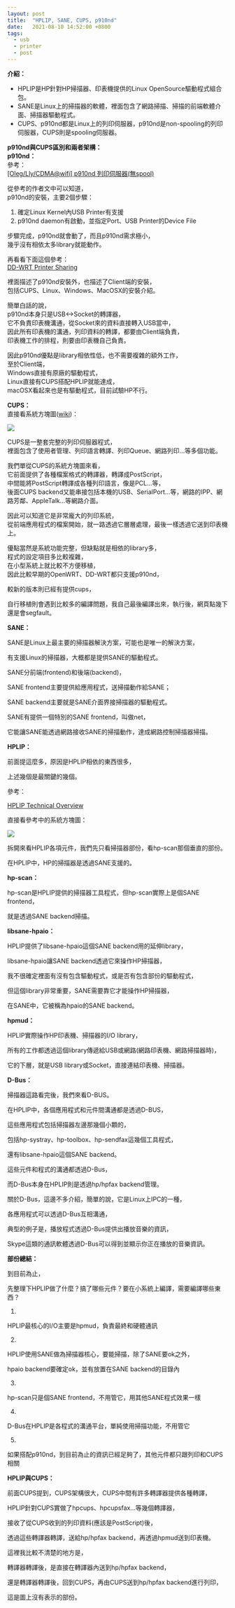 ```yaml
---
layout: post
title:  "HPLIP, SANE, CUPS, p910nd"
date:   2021-08-10 14:52:00 +0800
tags:
  - usb
  - printer
  - post
---
```


**介紹：**  

-   HPLIP是HP針對HP掃描器、印表機提供的Linux OpenSource驅動程式組合包。
-   SANE是Linux上的掃描器的軟體，裡面包含了網路掃描、掃描的前端軟體介面、掃描器驅動程式。
-   CUPS、p910nd都是Linux上的列印伺服器，p910nd是non-spooling的列印伺服器，CUPS則是spooling伺服器。

<!--more-->

**p910nd與CUPS區別和兩者架構：**  
**p910nd：**  
參考：  
[\[Oleg/Lly/CDMA@wifi\] p910nd 列印伺服器(無spool)](http://digiland.tw/viewtopic.php?id=926)  

從參考的作者文中可以知道，  
p910nd的安裝，主要2個步驟：  

1.  確定Linux Kernel內USB Printer有支援
2.  p910nd daemon有啟動，並指定Port、USB Printer的Device File

步驟完成，p910nd就會動了，而且p910nd需求極小，  
幾乎沒有相依太多library就能動作。  

再看看下面這個參考：  
[DD-WRT Printer Sharing](http://www.dd-wrt.com/wiki/index.php/Printer_Sharing#Workstation_setup)  

裡面描述了p910nd安裝外，也描述了Client端的安裝，  
包括CUPS、Linux、Windows、MacOSX的安裝介紹。  

簡單白話的說，  
p910nd本身只是USB<->Socket的轉譯器，  
它不負責印表機溝通，從Socket來的資料直接轉入USB當中，  
因此所有印表機的溝通，列印資料的轉譯，都要由Client端負責，  
印表機工作的排程，則要由印表機自己負責。  

因此p910nd優點是library相依性低，也不需要複雜的額外工作，  
至於Client端，  
Windows直接有原廠的驅動程式，  
Linux直接有CUPS搭配HPLIP就能達成，  
macOSX看起來也是有驅動程式，目前試驗HP不行。  

**CUPS：**  
直接看系統方塊圖([wiki](http://en.wikipedia.org/wiki/CUPS))：  

[![](http://1.bp.blogspot.com/-KiPXp0m60S4/VLE7OhJgIrI/AAAAAAAAD9c/bSeV9oIOVyA/s1600/CUPS-block-diagram.png)](http://1.bp.blogspot.com/-KiPXp0m60S4/VLE7OhJgIrI/AAAAAAAAD9c/bSeV9oIOVyA/s1600/CUPS-block-diagram.png)


CUPS是一整套完整的列印伺服器程式，  
裡面包含了使用者管理、列印語言轉譯、列印Queue、網路列印...等多個功能。  

我們單從CUPS的系統方塊圖來看，  
它前面提供了各種檔案格式的轉譯器，轉譯成PostScript，  
中間能將PostScript轉譯成各種列印語言，像是PCL...等，  
後面CUPS backend又能串接包括本機的USB、SerialPort...等，網路的IPP、網路芳鄰、AppleTalk...等網路介面。  

因此可以知道它是非常龐大的列印系統，  
從前端應用程式的檔案開始，就一路透過它層層處理，最後一樣透過它送到印表機上。  

優點當然是系統功能完整，但缺點就是相依的library多，  
程式的設定項目多比較複雜，  
在小型系統上就比較不方便移植，  
因此比較早期的OpenWRT、DD-WRT都只支援p910nd，  

較新的版本則已經有提供cups，

自行移植則會遇到比較多的編譯問題，我自己最後編譯出來，執行後，網頁點幾下還是會segfault。

  

**SANE：**

SANE是Linux上最主要的掃描器解決方案，可能也是唯一的解決方案，

有支援Linux的掃描器，大概都是提供SANE的驅動程式。

  

SANE分前端(frontend)和後端(backend)，

SANE frontend主要提供給應用程式，送掃描動作給SANE；

SANE backend主要就是SANE介面界接掃描器的驅動程式。

  

SANE有提供一個特別的SANE frontend，叫做net，

它能讓SANE能透過網路接收SANE的掃描動作，達成網路控制掃描器掃描。

  

**HPLIP：**

前面提這麼多，原因是HPLIP相依的東西很多，

上述幾個是最關鍵的幾個。

  

參考：

[HPLIP Technical Overview](http://hplipopensource.com/node/128)

  

直接看參考中的系統方塊圖：

[![](http://hplip.sourceforge.net/images/hplip_architecture.png)](http://hplip.sourceforge.net/images/hplip_architecture.png)

  

拆開來看HPLIP各項元件，我們先只看掃描器部份，看hp-scan那個垂直的部份。

  

在HPLIP中，HP的掃描器是透過SANE支援的。

**hp-scan：**

hp-scan是HPLIP提供的掃描器工具程式，但hp-scan實際上是個SANE frontend，

就是透過SANE backend掃描。

  

**libsane-hpaio：**

HPLIP提供了libsane-hpaio這個SANE backend用的延伸library，

libsane-hpaio讓SANE backend透過它來操作HP掃描器，

我不很確定裡面有沒有包含驅動程式，或是否有包含部份的驅動程式，

但這個library非常重要，SANE需要靠它才能操作HP掃描器，

在SANE中，它被稱為hpaio的SANE backend。

  

**hpmud：**

HPLIP實際操作HP印表機、掃描器的I/O library，

所有的工作都透過這個library傳遞給USB或網路(網路印表機、網路掃描器時)，

它的下層，就是USB library或Socket，直接連結印表機、掃描器。

  

**D-Bus：**

掃描器這路看完後，我們來看D-BUS。

在HPLIP中，各個應用程式和元件間溝通都是透過D-BUS，

這些應用程式包括掃描器左邊那幾個小顆的，

包括hp-systray、hp-toolbox、hp-sendfax這幾個工具程式，

還有libsane-hpaio這個SANE backend。

  

這些元件和程式的溝通都透過D-Bus，

而D-Bus本身在HPLIP則是透過hp/hpfax backend管理。

  

關於D-Bus，這邊不多介紹，簡單的說，它是Linux上IPC的一種，

各應用程式可以透過D-Bus互相溝通，

典型的例子是，播放程式透過D-Bus提供出播放音樂的資訊，

Skype這類的通訊軟體透過D-Bus可以得到並顯示你正在播放的音樂資訊。

  

**部份總結：**

到目前為止，

先整理下HPLIP做了什麼？搞了哪些元件？要在小系統上編譯，需要編譯哪些東西？

1.

HPLIP最核心的I/O主要是hpmud，負責最終和硬體通訊

  

2.

HPLIP使用SANE做為掃描器核心，要能掃描，除了SANE要ok之外，

hpaio backend要確定ok，並有放置在SANE backend的目錄內

  

3.

hp-scan只是個SANE frontend，不用管它，用其他SANE程式效果一樣

  

4.

D-Bus在HPLIP是各程式的溝通平台，單純使用掃描功能，不用管它

  

5.

如果搭配p910nd，到目前為止的資訊已經足夠了，其他元件都只跟列印和CUPS相關

  

**HPLIP與CUPS：**

前面CUPS提到，CUPS架構很大，CUPS中間有許多轉譯器提供各種轉譯，

HPLIP針對CUPS實做了hpcups、hpcupsfax...等幾個轉譯器，

接收了從CUPS收到的列印資料(應該是PostScript)後，

透過這些轉譯器轉譯，送給hp/hpfax backend，再透過hpmud送到印表機。

  

這裡我比較不清楚的地方是，

轉譯器轉譯後，是直接在轉譯器內送到hp/hpfax backend，

還是轉譯器轉譯後，回到CUPS，再由CUPS送到hp/hpfax backend進行列印，

這是圖上沒有表示的部份。
